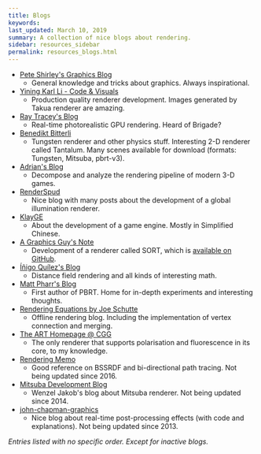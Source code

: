 ```yaml
---
title: Blogs
keywords: 
last_updated: March 10, 2019
summary: A collection of nice blogs about rendering.
sidebar: resources_sidebar
permalink: resources_blogs.html
---
```


* [Pete Shirley's Graphics Blog](http://psgraphics.blogspot.com/)
  * General knowledge and tricks about graphics. Always inspirational.
* [Yining Karl Li - Code & Visuals](https://www.yiningkarlli.com/)
  * Production quality renderer development. Images generated by Takua renderer are amazing.
* [Ray Tracey's Blog](http://raytracey.blogspot.com/)
  * Real-time photorealistic GPU rendering. Heard of Brigade?
* [Benedikt Bitterli](https://benedikt-bitterli.me/)
  * Tungsten renderer and other physics stuff. Interesting 2-D renderer called Tantalum. Many scenes available for download (formats: Tungsten, Mitsuba, pbrt-v3).
* [Adrian's Blog](http://www.adriancourreges.com/blog/)
  * Decompose and analyze the rendering pipeline of modern 3-D games.
* [RenderSpud](http://renderspud.blogspot.com/)
  * Nice blog with many posts about the development of a global illumination renderer.
* [KlayGE](http://www.klayge.org/)
  * About the development of a game engine. Mostly in Simplified Chinese.
* [A Graphics Guy's Note](https://agraphicsguy.wordpress.com/)
  * Development of a renderer called SORT, which is [available on GitHub](https://github.com/JerryCao1985/SORT).
* [Íñigo Quílez's Blog](https://www.iquilezles.org/index.html)
  * Distance field rendering and all kinds of interesting math.
* [Matt Pharr's Blog](https://pharr.org/matt/blog/)
  * First author of PBRT. Home for in-depth experiments and interesting thoughts.
* [Rendering Equations by Joe Schutte](https://schuttejoe.github.io/post/)
  * Offline rendering blog. Including the implementation of vertex connection and merging.
* [The ART Homepage @ CGG](https://cgg.mff.cuni.cz/ART/)
  * The only renderer that supports polarisation and fluorescence in its core, to my knowledge.
* [Rendering Memo](http://rendering-memo.blogspot.com/)
  * Good reference on BSSRDF and bi-directional path tracing. Not being updated since 2016.
* [Mitsuba Development Blog](http://www.mitsuba-renderer.org/devblog/)
  * Wenzel Jakob's blog about Mitsuba renderer. Not being updated since 2014.
* [john-chapman-graphics](http://john-chapman-graphics.blogspot.com/)
  * Nice blog about real-time post-processing effects (with code and explanations). Not being updated since 2013.

*Entries listed with no specific order. Except for inactive blogs.*
